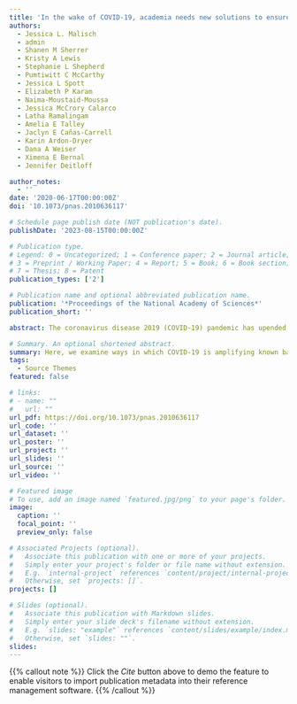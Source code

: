 ```yaml
---
title: 'In the wake of COVID-19, academia needs new solutions to ensure gender equity'
authors:
  - Jessica L. Malisch
  - admin
  - Shanen M Sherrer
  - Kristy A Lewis
  - Stephanie L Shepherd
  - Pumtiwitt C McCarthy
  - Jessica L Spott
  - Elizabeth P Karam
  - Naima-Moustaid-Moussa
  - Jessica McCrory Calarco
  - Latha Ramalingam
  - Amelia E Talley
  - Jaclyn E Cañas-Carrell
  - Karin Ardon-Dryer
  - Dana A Weiser
  - Ximena E Bernal
  - Jennifer Deitloff

author_notes:
  - ''
date: '2020-06-17T00:00:00Z'
doi: '10.1073/pnas.2010636117'

# Schedule page publish date (NOT publication's date).
publishDate: '2023-08-15T00:00:00Z'

# Publication type.
# Legend: 0 = Uncategorized; 1 = Conference paper; 2 = Journal article;
# 3 = Preprint / Working Paper; 4 = Report; 5 = Book; 6 = Book section;
# 7 = Thesis; 8 = Patent
publication_types: ['2']

# Publication name and optional abbreviated publication name.
publication: '*Proceedings of the National Academy of Sciences*'
publication_short: ''

abstract: The coronavirus disease 2019 (COVID-19) pandemic has upended almost every facet of academia. Almost overnight the system faced a sudden transition to remote teaching and learning, changes in grading systems, and the loss of access to research resources. Additionally, shifts in household labor, childcare, eldercare, and physical confinement have increased students’ and faculty’s mental health needs and reduced the time available to perform academic work. A pandemic naturally highlights privileges, such as financial security and access to mental health care. It also amplifies the mental, physical, social, and economic impacts attributable to preexisting inequities in academia. Making matters worse, in times of stress, such as pandemics, biased decision-making processes are favored, which threaten to deprioritize equity initiatives.

# Summary. An optional shortened abstract.
summary: Here, we examine ways in which COVID-19 is amplifying known barriers to women’s career advancement. We propose actionable solutions, which include the formation of a Pandemic Response Faculty Fellow or Pandemic Faculty Merit Committee (PFMC), new/revised tenure and promotion metrics created by the aforementioned committee, and a framework to ensure that the new metrics and policies are adopted college-wide. We also caution against the popular tenure clock quick fix that poses a potential threat to a diverse future for academia.
tags:
  - Source Themes
featured: false

# links:
# - name: ""
#   url: ""
url_pdf: https://doi.org/10.1073/pnas.2010636117
url_code: ''
url_dataset: ''
url_poster: ''
url_project: ''
url_slides: ''
url_source: ''
url_video: ''

# Featured image
# To use, add an image named `featured.jpg/png` to your page's folder.
image:
  caption: ''
  focal_point: ''
  preview_only: false

# Associated Projects (optional).
#   Associate this publication with one or more of your projects.
#   Simply enter your project's folder or file name without extension.
#   E.g. `internal-project` references `content/project/internal-project/index.md`.
#   Otherwise, set `projects: []`.
projects: []

# Slides (optional).
#   Associate this publication with Markdown slides.
#   Simply enter your slide deck's filename without extension.
#   E.g. `slides: "example"` references `content/slides/example/index.md`.
#   Otherwise, set `slides: ""`.
slides:
---
```


{{% callout note %}}
Click the _Cite_ button above to demo the feature to enable visitors to import publication metadata into their reference management software.
{{% /callout %}}
